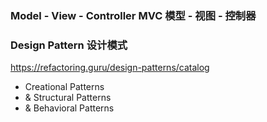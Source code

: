 ### Model - View - Controller MVC 模型 - 视图 - 控制器
### Design Pattern 设计模式
https://refactoring.guru/design-patterns/catalog
- Creational Patterns 
- & Structural Patterns 
- & Behavioral Patterns
